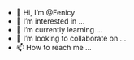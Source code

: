 - 👋 Hi, I’m @Fenicy
- 👀 I’m interested in ...
- 🌱 I’m currently learning ...
- 💞️ I’m looking to collaborate on ...
- 📫 How to reach me ...

<!---
Fenicy/Fenicy is a ✨ special ✨ repository because its `README.md` (this file) appears on your GitHub profile.
You can click the Preview link to take a look at your changes.
--->
